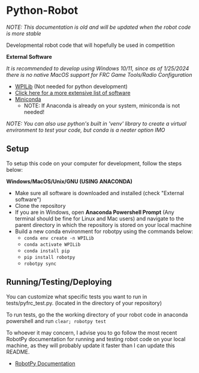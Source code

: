 # Python-Robot

_NOTE: This documentation is old and will be updated when the robot code is more stable_

Developmental robot code that will hopefully be used in competition

**External Software**

_It is recommended to develop using Windows 10/11, since as of 1/25/2024 there is no native MacOS support for FRC Game Tools/Radio Configuration_

- [WPILib](https://github.com/wpilibsuite/allwpilib/releases/) (Not needed for python development)
- [Click here for a more extensive list of software](https://docs.wpilib.org/en/stable/docs/controls-overviews/control-system-software.html)
- [Miniconda](https://docs.conda.io/projects/miniconda/en/latest/miniconda-install.html)
  - NOTE: If Anaconda is already on your system, miniconda is not needed!

_NOTE: You can also use python's built in 'venv' library to create a virtual environment to test your code, but conda is a neater option IMO_

## Setup

To setup this code on your computer for development, follow the steps below:

**Windows/MacOS/Unix/GNU (USING ANACONDA)**
- Make sure all software is downloaded and installed (check "External software")
- Clone the repository
- If you are in Windows, open **Anaconda Powershell Prompt** (Any terminal should be fine for Linux and Mac users) and navigate to the parent directory in which the repository is stored on your local machine
- Build a new conda environment for robotpy using the commands below:
  - `conda env create -n WPILib`
  - `conda activate WPILib`
  - `conda install pip`
  - `pip install robotpy`
  - `robotpy sync`

## Running/Testing/Deploying

You can customize what specific tests you want to run in tests/pyfrc_test.py. (located in the directory of your repository)

To run tests, go the the working directory of your robot code in anaconda powershell and run `clear; robotpy test`

To whoever it may concern, I advise you to go follow the most recent RobotPy documentation for running and testing robot code on your local machine, as they will probably update it faster than I can update this README.
- [RobotPy Documentation](https://robotpy.readthedocs.io/en/stable/)
